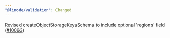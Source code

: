 ```yaml
---
"@linode/validation": Changed
---
```


Revised createObjectStorageKeysSchema to include optional 'regions' field ([#10063](https://github.com/linode/manager/pull/10063))
